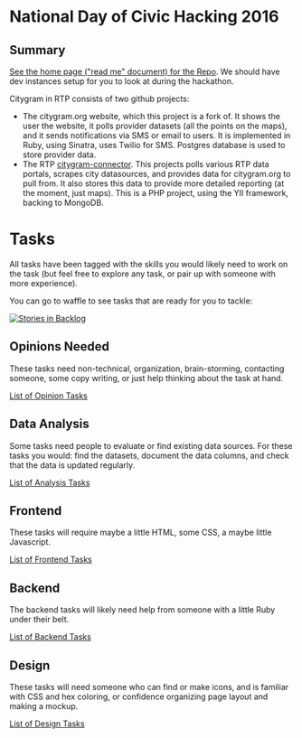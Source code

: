 National Day of Civic Hacking 2016
==================================

Summary
-------

[See the home page ("read me" document) for the Repo](https://github.com/codefordurham/citygram). We should have dev instances setup for you to look at during the hackathon.

Citygram in RTP consists of two github projects:
 * The citygram.org website, which this project is a fork of. It shows the user the website, it polls provider datasets (all the points on the maps), and it sends notifications via SMS or email to users. It is implemented in Ruby, using Sinatra, uses Twilio for SMS. Postgres database is used to store provider data.
 * The RTP [citygram-connector](https://github.com/nigelterry/Citygram-Connector). This projects polls various RTP data portals, scrapes city datasources, and provides data for citygram.org to pull from. It also stores this data to provide more detailed reporting (at the moment, just maps). This is a PHP project, using the YII framework, backing to MongoDB.

Tasks
=====

All tasks have been tagged with the skills you would likely need to work on the
task (but feel free to explore any task, or pair up with someone with more
experience).


You can go to waffle to see tasks that are ready for you to tackle:

[![Stories in Backlog](https://badge.waffle.io/codefordurham/citygram.svg?label=backlog&title=Backlog)](http://waffle.io/codefordurham/citygram)

Opinions Needed
---------------

These tasks need non-technical, organization, brain-storming, contacting
someone, some copy writing, or just help thinking about the task at hand.

[List of Opinion Tasks](https://github.com/dsummersl/citygram/labels/Opinions%20Needed)


Data Analysis
-------------

Some tasks need people to evaluate or find existing data sources. For these tasks you would: find the datasets, document the data columns, and check that the data is updated regularly.

[List of Analysis Tasks](https://github.com/dsummersl/citygram/labels/Analysis)

Frontend
--------

These tasks will require maybe a little HTML, some CSS, a maybe little Javascript.

[List of Frontend Tasks](https://github.com/dsummersl/citygram/labels/Frontend)

Backend
-------

The backend tasks will likely need help from someone with a little Ruby under
their belt.

[List of Backend Tasks](https://github.com/dsummersl/citygram/labels/Backend)

Design
------

These tasks will need someone who can find or make icons, and is familiar with
CSS and hex coloring, or confidence organizing page layout and making a mockup.

[List of Design Tasks](https://github.com/dsummersl/citygram/labels/Design)
